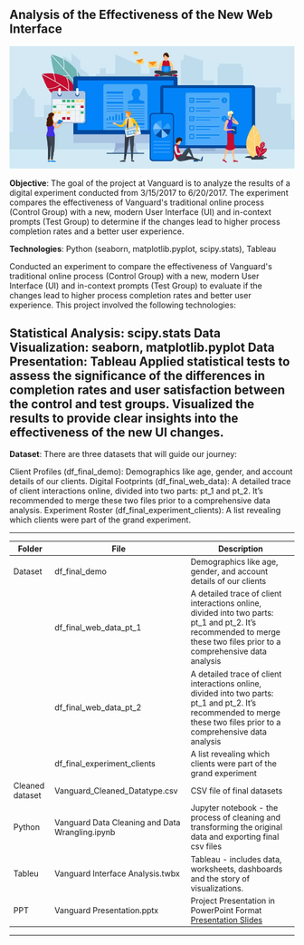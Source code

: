 ## Analysis of the Effectiveness of the New Web Interface
![Illustration](web.jpg)

**Objective**:
The goal of the project at Vanguard is to analyze the results of a digital experiment conducted from 3/15/2017 to 6/20/2017. The experiment compares the effectiveness of Vanguard's traditional online process (Control Group) with a new, modern User Interface (UI) and in-context prompts (Test Group) to determine if the changes lead to higher process completion rates and a better user experience.

**Technologies**:
Python (seaborn, matplotlib.pyplot, scipy.stats), Tableau

Conducted an experiment to compare the effectiveness of Vanguard's traditional online process (Control Group) with a new, modern User Interface (UI) and in-context prompts (Test Group) to evaluate if the changes lead to higher process completion rates and better user experience. This project involved the following technologies:

Statistical Analysis: scipy.stats
Data Visualization: seaborn, matplotlib.pyplot
Data Presentation: Tableau
Applied statistical tests to assess the significance of the differences in completion rates and user satisfaction between the control and test groups. Visualized the results to provide clear insights into the effectiveness of the new UI changes.
---
**Dataset**:
There are three datasets that will guide our journey:

Client Profiles (df_final_demo): Demographics like age, gender, and account details of our clients.
Digital Footprints (df_final_web_data): A detailed trace of client interactions online, divided into two parts: pt_1 and pt_2. It’s recommended to merge these two files prior to a comprehensive data analysis.
Experiment Roster (df_final_experiment_clients): A list revealing which clients were part of the grand experiment.

---

| Folder | File | Description |
|-----------------|-----------------|-----------------|
| Dataset    | df_final_demo    |Demographics like age, gender, and account details of our clients     |
|     | df_final_web_data_pt_1     |A detailed trace of client interactions online, divided into two parts: pt_1 and pt_2. It’s recommended to merge these two files prior to a comprehensive data analysis |
|     | df_final_web_data_pt_2     |A detailed trace of client interactions online, divided into two parts: pt_1 and pt_2. It’s recommended to merge these two files prior to a comprehensive data analysis|
|     | df_final_experiment_clients    |A list revealing which clients were part of the grand experiment|
| Cleaned dataset   | Vanguard_Cleaned_Datatype.csv  | CSV file of final datasets     |
|Python   | Vanguard Data Cleaning and Data Wrangling.ipynb  |Jupyter notebook - the process of cleaning and transforming the original data and exporting final csv files|
|Tableu  | Vanguard Interface Analysis.twbx   |Tableau - includes data, worksheets, dashboards and the story of visualizations.|
|PPT | Vanguard Presentation.pptx   |Project Presentation in PowerPoint Format [Presentation Slides](https://docs.google.com/presentation/d/1Nj4g1VmmU7TMWJ4dFtoqNVaLV-6qkMzWRLKwP-Z2BnY/edit?usp=sharing)|
---
